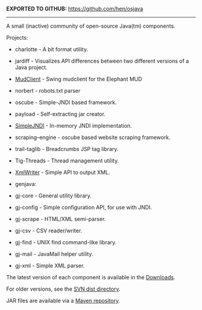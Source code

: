 **EXPORTED TO GITHUB:**  https://github.com/hen/osjava


---


A small (inactive) community of open-source Java(tm) components.

Projects:

  * charlotte - A bit format utility.
  * jardiff - Visualizes API differences between two different versions of a Java project.
  * [MudClient](MudClient.md) - Swing mudclient for the Elephant MUD
  * norbert - robots.txt parser
  * oscube - Simple-JNDI based framework.
  * payload - Self-extracting jar creator.
  * [SimpleJNDI](SimpleJNDI.md) - In-memory JNDI implementation.
  * scraping–engine - oscube based website scraping framework.
  * trail-taglib - Breadcrumbs JSP tag library.
  * Tig-Threads - Thread management utility.
  * [XmlWriter](XmlWriter.md) - Simple API to output XML.

  * genjava:
  * gj-core - General utility library.
  * gj-config - Simple configuration API, for use with JNDI.
  * gj-scrape - HTML/XML semi-parser.
  * gj-csv - CSV reader/writer.
  * gj-find - UNIX find command-like library.
  * gj-mail - JavaMail helper utility.
  * gj-xml - Simple XML parser.

The latest version of each component is available in the [Downloads](http://code.google.com/p/osjava/downloads/list).

For older versions, see the [SVN dist directory](http://osjava.googlecode.com/svn/dist/releases/official/).

JAR files are available via a [Maven repository](http://osjava.googlecode.com/svn/dist/maven/).